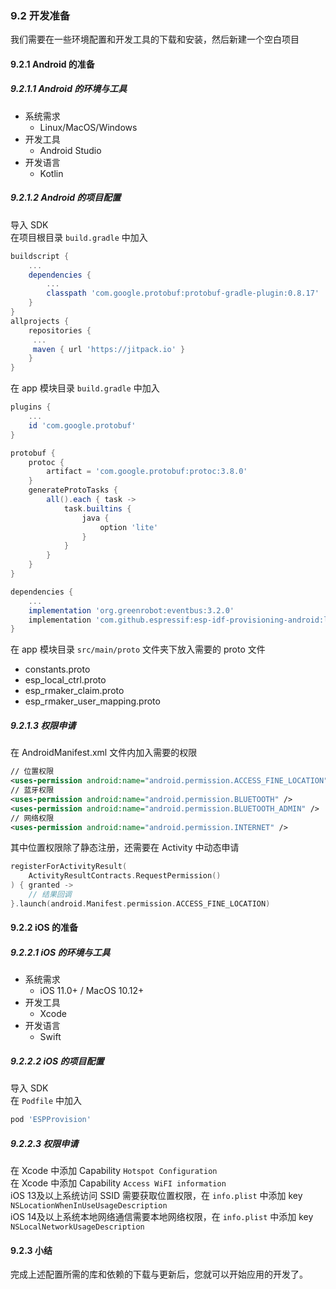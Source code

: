 ### 9.2 开发准备
我们需要在一些环境配置和开发工具的下载和安装，然后新建一个空白项目    

#### 9.2.1 Android 的准备
##### 9.2.1.1 Android 的环境与工具
- 系统需求
    - Linux/MacOS/Windows
- 开发工具
    - Android Studio
- 开发语言
    - Kotlin

##### 9.2.1.2 Android 的项目配置
导入 SDK    
在项目根目录 `build.gradle` 中加入
```gradle
buildscript {
    ...
    dependencies {
        ...
        classpath 'com.google.protobuf:protobuf-gradle-plugin:0.8.17'
    }
}
allprojects {
    repositories {
   	 ...
   	 maven { url 'https://jitpack.io' }
    }
}
```

在 app 模块目录 `build.gradle` 中加入
```gradle
plugins {
    ...
    id 'com.google.protobuf'
}

protobuf {
    protoc {
        artifact = 'com.google.protobuf:protoc:3.8.0'
    }
    generateProtoTasks {
        all().each { task ->
            task.builtins {
                java {
                    option 'lite'
                }
            }
        }
    }
}

dependencies {
    ...
    implementation 'org.greenrobot:eventbus:3.2.0'
    implementation 'com.github.espressif:esp-idf-provisioning-android:lib-2.0.10'
}
```

在 app 模块目录 `src/main/proto` 文件夹下放入需要的 proto 文件
- constants.proto
- esp_local_ctrl.proto
- esp_rmaker_claim.proto
- esp_rmaker_user_mapping.proto
    
##### 9.2.1.3 权限申请
在 AndroidManifest.xml 文件内加入需要的权限
```xml
// 位置权限
<uses-permission android:name="android.permission.ACCESS_FINE_LOCATION" />
// 蓝牙权限
<uses-permission android:name="android.permission.BLUETOOTH" />
<uses-permission android:name="android.permission.BLUETOOTH_ADMIN" />
// 网络权限
<uses-permission android:name="android.permission.INTERNET" />
```
其中位置权限除了静态注册，还需要在 Activity 中动态申请
```kotlin
registerForActivityResult(
    ActivityResultContracts.RequestPermission()
) { granted ->
    // 结果回调
}.launch(android.Manifest.permission.ACCESS_FINE_LOCATION)
```

#### 9.2.2 iOS 的准备
##### 9.2.2.1 iOS 的环境与工具
- 系统需求
    - iOS 11.0+ / MacOS 10.12+
- 开发工具
    - Xcode
- 开发语言
    - Swift

##### 9.2.2.2 iOS 的项目配置
导入 SDK    
在 `Podfile` 中加入  
```ruby
pod 'ESPProvision'
```

##### 9.2.2.3 权限申请
在 Xcode 中添加 Capability `Hotspot Configuration`   
在 Xcode 中添加 Capability `Access WiFI information`  
iOS 13及以上系统访问 SSID 需要获取位置权限，在 `info.plist` 中添加 key `NSLocationWhenInUseUsageDescription`  
iOS 14及以上系统本地网络通信需要本地网络权限，在 `info.plist` 中添加 key `NSLocalNetworkUsageDescription`  

#### 9.2.3 小结
完成上述配置所需的库和依赖的下载与更新后，您就可以开始应用的开发了。